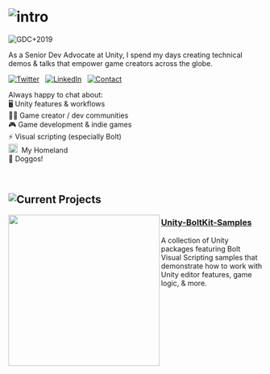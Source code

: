 <br>

# ![intro](https://user-images.githubusercontent.com/7104693/88450894-4bcc6200-ce07-11ea-9a03-d12df8a15eca.png) 

![GDC+2019](https://user-images.githubusercontent.com/7104693/88450449-d6ab5d80-ce03-11ea-892c-9880dba41ddb.jpg)

As a Senior Dev Advocate at Unity, I spend my days creating technical demos & talks that empower game creators across the globe.

[![Twitter](https://user-images.githubusercontent.com/7104693/88465695-a2728400-ce79-11ea-985a-3cd50e92f0b3.png)](https://twitter.com/avashly) &nbsp; [![LinkedIn](https://user-images.githubusercontent.com/7104693/88465737-f7ae9580-ce79-11ea-9aca-0d13b28b5a9a.png)](https://www.linkedin.com/in/ashleyalicea/) &nbsp; [![Contact](https://user-images.githubusercontent.com/7104693/88465738-f8472c00-ce79-11ea-9a95-3ea784048920.png)](https://www.ashleyalicea.com/#contact)

Always happy to chat about: <br>
🖥️ Unity features &amp; workflows <br>
🤝🏽 Game creator / dev communities <br>
🎮 Game development & indie games<br>
⚡ Visual scripting (especially Bolt) <br>
<img src="https://user-images.githubusercontent.com/7104693/88452044-6951f980-ce10-11ea-9b87-78891fbf2401.png" height="18" width="18"> &nbsp;My Homeland <br>
🐶 Doggos!

<br>

## ![Current Projects](https://user-images.githubusercontent.com/7104693/88465852-490b5480-ce7b-11ea-8669-a44e05d36215.png)

<img src="https://user-images.githubusercontent.com/7104693/88254850-67026a80-cc6b-11ea-8d39-28171e2a961b.gif" width="300" align="left"/>

### [Unity-BoltKit-Samples](https://github.com/avashly/Unity-BoltKit-Samples)

A collection of Unity packages featuring Bolt Visual Scripting samples that demonstrate how to work with Unity editor features, game logic, & more.
